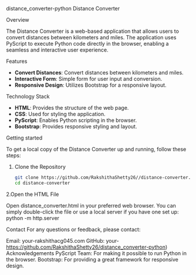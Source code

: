  distance_converter-python
 Distance Converter

Overview

The Distance Converter is a web-based application that allows users to convert distances between kilometers and miles. The application uses PyScript to execute Python code directly in the browser, enabling a seamless and interactive user experience. 

Features

- **Convert Distances**: Convert distances between kilometers and miles.
- **Interactive Form**: Simple form for user input and conversion.
- **Responsive Design**: Utilizes Bootstrap for a responsive layout.

Technology Stack

- **HTML**: Provides the structure of the web page.
- **CSS**: Used for styling the application.
- **PyScript**: Enables Python scripting in the browser.
- **Bootstrap**: Provides responsive styling and layout.

Getting started

To get a local copy of the Distance Converter up and running, follow these steps:

1. Clone the Repository

   ```bash
   git clone https://github.com/RakshithaShetty26//distance-converter.git
   cd distance-converter
2.Open the HTML File

 Open distance_converter.html in your preferred web browser. You can simply double-click the file or use a local server if you have one set up:
 python -m http.server

Contact
For any questions or feedback, please contact:

Email: your-rakshithacg045.com
GitHub: your-https://github.com/RakshithaShetty26/distance_converter-python)
Acknowledgements
PyScript Team: For making it possible to run Python in the browser.
Bootstrap: For providing a great framework for responsive design. 
 
